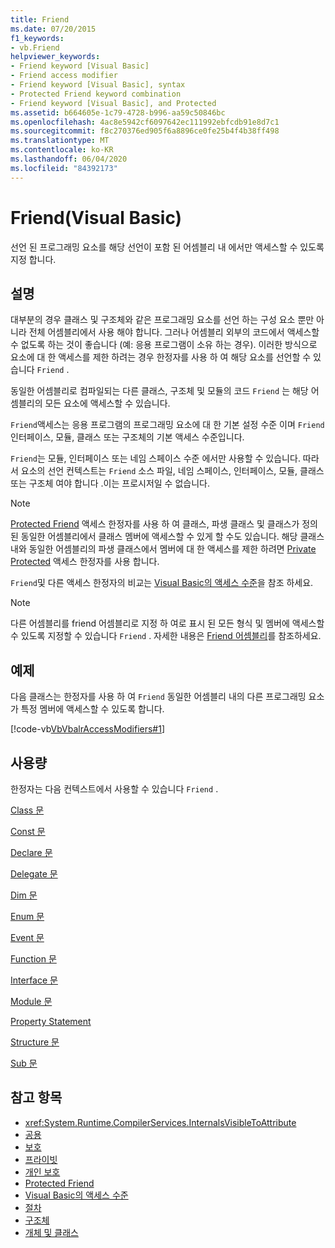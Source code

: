 ```yaml
---
title: Friend
ms.date: 07/20/2015
f1_keywords:
- vb.Friend
helpviewer_keywords:
- Friend keyword [Visual Basic]
- Friend access modifier
- Friend keyword [Visual Basic], syntax
- Protected Friend keyword combination
- Friend keyword [Visual Basic], and Protected
ms.assetid: b664605e-1c79-4728-b996-aa59c50846bc
ms.openlocfilehash: 4ac8e5942cf6097642ec111992ebfcdb91e8d7c1
ms.sourcegitcommit: f8c270376ed905f6a8896ce0fe25b4f4b38ff498
ms.translationtype: MT
ms.contentlocale: ko-KR
ms.lasthandoff: 06/04/2020
ms.locfileid: "84392173"
---
```

# <a name="friend-visual-basic"></a>Friend(Visual Basic)
선언 된 프로그래밍 요소를 해당 선언이 포함 된 어셈블리 내 에서만 액세스할 수 있도록 지정 합니다.  
  
## <a name="remarks"></a>설명  
 대부분의 경우 클래스 및 구조체와 같은 프로그래밍 요소를 선언 하는 구성 요소 뿐만 아니라 전체 어셈블리에서 사용 해야 합니다. 그러나 어셈블리 외부의 코드에서 액세스할 수 없도록 하는 것이 좋습니다 (예: 응용 프로그램이 소유 하는 경우). 이러한 방식으로 요소에 대 한 액세스를 제한 하려는 경우 한정자를 사용 하 여 해당 요소를 선언할 수 있습니다 `Friend` .  
  
 동일한 어셈블리로 컴파일되는 다른 클래스, 구조체 및 모듈의 코드 `Friend` 는 해당 어셈블리의 모든 요소에 액세스할 수 있습니다.  
  
 `Friend`액세스는 응용 프로그램의 프로그래밍 요소에 대 한 기본 설정 수준 이며 `Friend` 인터페이스, 모듈, 클래스 또는 구조체의 기본 액세스 수준입니다.  
  
 `Friend`는 모듈, 인터페이스 또는 네임 스페이스 수준 에서만 사용할 수 있습니다. 따라서 요소의 선언 컨텍스트는 `Friend` 소스 파일, 네임 스페이스, 인터페이스, 모듈, 클래스 또는 구조체 여야 합니다 .이는 프로시저일 수 없습니다.  

> [!NOTE]
> [Protected Friend](protected-friend.md) 액세스 한정자를 사용 하 여 클래스, 파생 클래스 및 클래스가 정의 된 동일한 어셈블리에서 클래스 멤버에 액세스할 수 있게 할 수도 있습니다. 해당 클래스 내와 동일한 어셈블리의 파생 클래스에서 멤버에 대 한 액세스를 제한 하려면 [Private Protected](private-protected.md) 액세스 한정자를 사용 합니다.

 `Friend`및 다른 액세스 한정자의 비교는 [Visual Basic의 액세스 수준](../../programming-guide/language-features/declared-elements/access-levels.md)을 참조 하세요.  
  
> [!NOTE]
> 다른 어셈블리를 friend 어셈블리로 지정 하 여로 표시 된 모든 형식 및 멤버에 액세스할 수 있도록 지정할 수 있습니다 `Friend` . 자세한 내용은 [Friend 어셈블리](../../../standard/assembly/friend.md)를 참조하세요.

## <a name="example"></a>예제  
 다음 클래스는 한정자를 사용 하 여 `Friend` 동일한 어셈블리 내의 다른 프로그래밍 요소가 특정 멤버에 액세스할 수 있도록 합니다.  
  
 [!code-vb[VbVbalrAccessModifiers#1](~/samples/snippets/visualbasic/VS_Snippets_VBCSharp/vbvbalraccessmodifiers/vb/class1.vb#1)]  
  
## <a name="usage"></a>사용량  
 한정자는 다음 컨텍스트에서 사용할 수 있습니다 `Friend` .  
  
 [Class 문](../statements/class-statement.md)  
  
 [Const 문](../statements/const-statement.md)  
  
 [Declare 문](../statements/declare-statement.md)  
  
 [Delegate 문](../statements/delegate-statement.md)  
  
 [Dim 문](../statements/dim-statement.md)  
  
 [Enum 문](../statements/enum-statement.md)  
  
 [Event 문](../statements/event-statement.md)  
  
 [Function 문](../statements/function-statement.md)  
  
 [Interface 문](../statements/interface-statement.md)  
  
 [Module 문](../statements/module-statement.md)  
  
 [Property Statement](../statements/property-statement.md)  
  
 [Structure 문](../statements/structure-statement.md)  
  
 [Sub 문](../statements/sub-statement.md)  
  
## <a name="see-also"></a>참고 항목

- <xref:System.Runtime.CompilerServices.InternalsVisibleToAttribute>
- [공용](public.md)
- [보호](protected.md)
- [프라이빗](private.md)
- [개인 보호](./private-protected.md)
- [Protected Friend](./protected-friend.md)
- [Visual Basic의 액세스 수준](../../programming-guide/language-features/declared-elements/access-levels.md)
- [절차](../../programming-guide/language-features/procedures/index.md)
- [구조체](../../programming-guide/language-features/data-types/structures.md)
- [개체 및 클래스](../../programming-guide/language-features/objects-and-classes/index.md)
